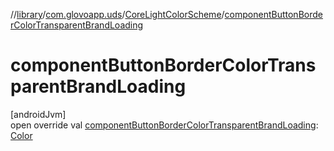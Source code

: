 //[library](../../../index.md)/[com.glovoapp.uds](../index.md)/[CoreLightColorScheme](index.md)/[componentButtonBorderColorTransparentBrandLoading](component-button-border-color-transparent-brand-loading.md)

# componentButtonBorderColorTransparentBrandLoading

[androidJvm]\
open override val [componentButtonBorderColorTransparentBrandLoading](component-button-border-color-transparent-brand-loading.md): [Color](https://developer.android.com/reference/kotlin/androidx/compose/ui/graphics/Color.html)
